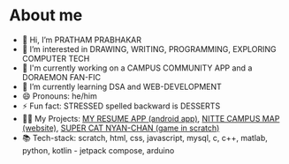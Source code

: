 # About me

<!--**firstprthm/firstprthm** is a ✨ _special_ ✨ repository because its `README.md` (this file) appears on your GitHub profile.-->

- 👋 Hi, I’m PRATHAM PRABHAKAR
- 👀 I’m interested in DRAWING, WRITING, PROGRAMMING, EXPLORING COMPUTER TECH
- 🔭 I'm currently working on a CAMPUS COMMUNITY APP and a DORAEMON FAN-FIC
- 🌱 I’m currently learning DSA and WEB-DEVELOPMENT
- 😄 Pronouns: he/him
- ⚡ Fun fact: STRESSED spelled backward is DESSERTS
- 🧑‍💻 My Projects: <a href="https://github.com/firstprthm/MyResume">MY RESUME APP (android app)</a>, <a href="https://nittecampus.pages.dev">NITTE CAMPUS MAP (website)</a>, <a href="https://scratch.mit.edu/projects/1147915240">SUPER CAT NYAN-CHAN (game in scratch)</a>
- 📚 Tech-stack: scratch, html, css, javascript, mysql, c, c++, matlab, python, kotlin - jetpack compose, arduino
